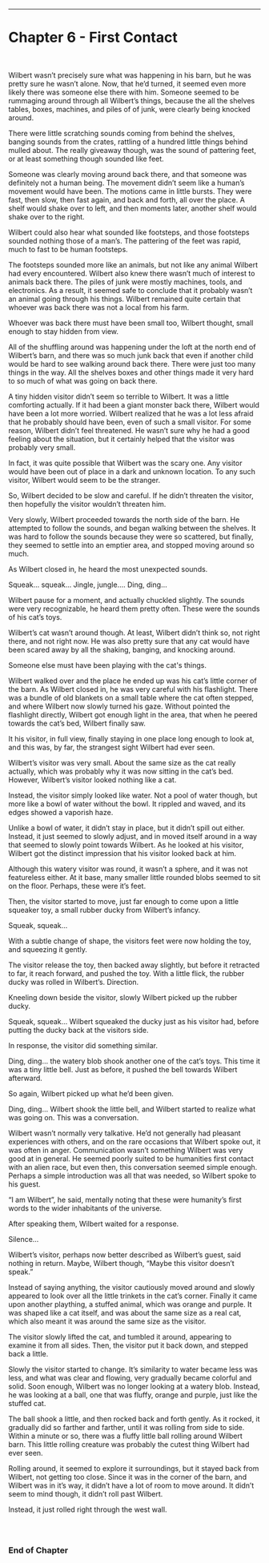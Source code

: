------------------------------------------------------------------

<a id="Story--Main--Chapter--First-Contact"></a>
Chapter 6 - First Contact
======================
<br>



Wilbert wasn’t precisely sure what was happening in his barn, but he was pretty sure he wasn’t alone.  Now, that he’d turned, it seemed even more likely there was someone else there with him. Someone  seemed to be rummaging around through all Wilbert’s things, because the all the shelves tables, boxes, machines, and piles of of junk, were clearly being knocked around.

There were little scratching sounds coming from behind the shelves, banging sounds from the crates, rattling of a hundred little things behind mulled about.  The really giveaway though, was the  sound of pattering feet, or at least something though sounded like feet.

Someone was clearly moving around back there, and that someone was definitely not a human being. The movement didn’t seem like a human’s movement would have been.  The motions  came in little bursts.  They were fast, then slow, then fast again, and back and forth, all over the place.  A shelf would shake over to left, and then moments later, another shelf would shake over to the right.

Wilbert could also hear what sounded like footsteps, and those footsteps sounded nothing those of a man’s.  The pattering of the feet was rapid, much to fast to be human footsteps.

The footsteps sounded more like an animals, but not like any animal Wilbert had every encountered.  Wilbert also knew there wasn’t much of interest to animals back there.  The piles of junk were mostly machines, tools, and electronics. As a result, it seemed safe to conclude that it probably wasn’t an animal going through his things. Wilbert remained quite certain that whoever was back there was not a local from his farm.

Whoever was back there must have been small too, Wilbert thought, small enough to stay hidden from view.

All of the shuffling around was happening under the loft at the north end of Wilbert’s barn, and there was so much junk back that even if another child would be hard to see walking around back there.  There were just too many things in the way.  All the shelves boxes and other things made it very hard to so much of what was going on back there.

A tiny hidden visitor didn’t seem so terrible to Wilbert. It was a little comforting actually.  If it had been a giant monster back there, Wilbert would have been a lot more worried. Wilbert realized that he was a lot less afraid that he probably should have been, even of such a small visitor. For some reason, Wilbert didn’t feel threatened.  He wasn’t sure why he had a good feeling about the situation, but it certainly helped that the visitor was probably very small.

In fact, it was quite possible that Wilbert was the scary one.  Any visitor would have been out of place in a dark and unknown location. To any such visitor, Wilbert would seem to be the stranger.

So, Wilbert decided to be slow and careful.  If he didn’t threaten the visitor, then hopefully the visitor wouldn’t threaten him.

Very slowly, Wilbert proceeded towards the north side of the barn. He attempted to follow the sounds, and began walking between the shelves. It was hard to follow the sounds because they were so scattered, but finally, they seemed to settle into an emptier area, and stopped moving around so much.

As Wilbert closed in, he heard the most unexpected sounds.

Squeak…  squeak…     Jingle,   jungle….    Ding, ding…

Wilbert pause for a moment, and actually chuckled slightly.  The sounds were very recognizable, he heard them pretty often. These were the sounds of his cat’s toys.

Wilbert’s cat wasn’t around though. At least, Wilbert didn’t think so, not right there, and not right now.  He was also pretty sure that any cat would have been scared away by all the shaking, banging, and knocking around.

Someone else must have been playing with the cat's things.

Wilbert walked over and the place he ended up was his cat’s little corner of the barn.  As Wilbert closed in, he was very careful with his flashlight.   There was a bundle of old blankets on a small table where the cat often stepped, and where Wilbert now slowly turned his gaze.  Without pointed the flashlight directly, Wilbert got enough light in the area, that when he peered towards the cat’s bed, Wilbert finally saw.

It his visitor, in full view, finally staying in one place long enough to look at, and this was, by far, the strangest sight Wilbert had ever seen.

Wilbert’s visitor was very small.  About the same size as the cat really actually, which was probably why it was now sitting in the cat’s bed.  However, Wilbert’s visitor looked nothing like a cat.

Instead, the visitor simply looked like water.  Not a pool of water though, but more like a bowl of water without the bowl. It rippled and waved, and its edges showed a vaporish haze.

Unlike a bowl of water, it didn’t stay in place, but it didn’t spill out either.  Instead, it just seemed to slowly adjust, and in moved itself around in a way that seemed to slowly point towards Wilbert.  As he looked at his visitor, Wilbert got the distinct impression that his visitor looked back at him.

Although this watery visitor was round, it wasn’t a sphere, and it was not featureless either.  At it base, many smaller little rounded blobs seemed to sit on the floor. Perhaps, these were it’s feet.

Then, the visitor started to move, just far enough to come upon a little squeaker toy, a small rubber ducky from Wilbert’s infancy.

Squeak, squeak…

With a subtle change of shape, the visitors feet were now holding the toy, and squeezing it gently.

The visitor release the toy, then backed away slightly, but before it retracted to far, it reach forward, and pushed the toy.  With a little flick, the rubber ducky was rolled in Wilbert’s.
Direction.

Kneeling down beside the visitor, slowly Wilbert picked up the rubber ducky.

Squeak, squeak…  Wilbert squeaked the ducky just as his visitor had, before putting the ducky back at the visitors side.

In response, the visitor did something similar.

Ding, ding…     the watery blob shook another one of the cat’s toys. This time it was a tiny little bell.  Just as before, it pushed the bell towards Wilbert afterward.

So again, Wilbert picked up what he’d been given.

Ding, ding…    Wilbert shook the little bell, and Wilbert started to realize what was going on.  This was a conversation.

Wilbert wasn’t normally very talkative.  He’d not generally had pleasant experiences with others, and on the rare occasions that Wilbert spoke out, it was often in anger. Communication wasn’t something Wilbert was very good at in general.  He seemed poorly suited to be humanities first contact with an alien race, but even then, this conversation seemed simple enough. Perhaps a simple introduction was all that was needed, so Wilbert spoke to his guest.

“I am Wilbert”, he said, mentally noting that these were humanity’s first words to the wider inhabitants  of the universe.

After speaking them, Wilbert waited for a response.

Silence…

Wilbert’s visitor, perhaps now better described as Wilbert’s guest, said nothing in return.  Maybe, Wilbert though, “Maybe this visitor doesn’t speak.”

Instead of saying anything, the visitor cautiously moved around and slowly appeared to look over all the little trinkets in the cat’s corner. Finally it came upon another plaything, a stuffed animal, which was orange and purple.  It was shaped like a cat itself, and was about the same size as a real cat, which also meant it was around the same size as the visitor.

The visitor slowly lifted the cat, and tumbled it around, appearing to examine it from all sides. Then, the visitor put it back down, and stepped back a little.

Slowly the visitor started to change.  It’s similarity to water became less was less, and what was clear and flowing, very gradually became colorful and solid. Soon enough, Wilbert was no longer looking at a watery blob. Instead, he was looking at a ball, one that was fluffy, orange and purple, just like the stuffed cat.

The ball shook a little, and then rocked back and forth gently. As it rocked, it gradually did so farther and farther, until it was rolling from side to side. Within a minute or so, there was a fluffy little ball rolling around Wilbert barn. This little rolling creature was probably the cutest thing Wilbert had ever seen.

Rolling around, it seemed to explore it surroundings, but it stayed back from Wilbert, not getting too close.  Since it was in the corner of the barn, and Wilbert was in it’s way, it didn’t have a lot of room to move around. It didn’t seem to mind though,  it didn’t roll past Wilbert.

Instead, it just rolled right through the west wall.



### <br><br>End of Chapter
